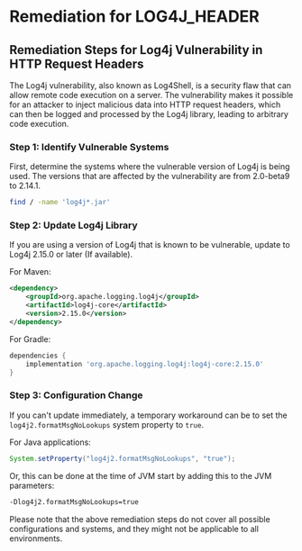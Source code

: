 # Remediation for LOG4J_HEADER

## Remediation Steps for Log4j Vulnerability in HTTP Request Headers

The Log4j vulnerability, also known as Log4Shell, is a security flaw that can allow remote code execution on a server. The vulnerability makes it possible for an attacker to inject malicious data into HTTP request headers, which can then be logged and processed by the Log4j library, leading to arbitrary code execution.

### Step 1: Identify Vulnerable Systems
First, determine the systems where the vulnerable version of Log4j is being used. The versions that are affected by the vulnerability are from 2.0-beta9 to 2.14.1.

```bash
find / -name 'log4j*.jar'
```

### Step 2: Update Log4j Library
If you are using a version of Log4j that is known to be vulnerable, update to Log4j 2.15.0 or later (If available).

For Maven:

```xml
<dependency>
    <groupId>org.apache.logging.log4j</groupId>
    <artifactId>log4j-core</artifactId>
    <version>2.15.0</version>
</dependency>
```

For Gradle:

```gradle
dependencies {
    implementation 'org.apache.logging.log4j:log4j-core:2.15.0'
}
```

### Step 3: Configuration Change
If you can't update immediately, a temporary workaround can be to set the `log4j2.formatMsgNoLookups` system property to `true`.

For Java applications:

```java
System.setProperty("log4j2.formatMsgNoLookups", "true");
```

Or, this can be done at the time of JVM start by adding this to the JVM parameters:

```bash
-Dlog4j2.formatMsgNoLookups=true
```

Please note that the above remediation steps do not cover all possible configurations and systems, and they might not be applicable to all environments. 
